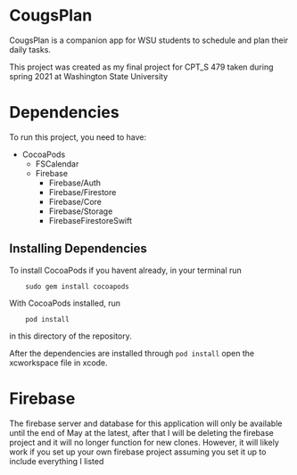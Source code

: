 # CougsPlan
CougsPlan is a companion app for WSU students to schedule and plan their daily tasks.


This project was created as my final project for CPT_S 479 taken during spring 2021 at Washington State University

# Dependencies
To run this project, you need to have: <br>
* CocoaPods
  * FSCalendar
  * Firebase
    * Firebase/Auth
    * Firebase/Firestore
    * Firebase/Core
    * Firebase/Storage
    * FirebaseFirestoreSwift

## Installing Dependencies
To install CocoaPods if you havent already, in your terminal run
``` terminal
    sudo gem install cocoapods
```
With CocoaPods installed, run
```terminal
    pod install
```
in this directory of the repository.

After the dependencies are installed through ```pod install``` open the xcworkspace file in xcode.

# Firebase
The firebase server and database for this application will only be available until the end of May at the latest, after that I will be deleting the firebase project and it will no longer function for new clones. However, it will likely work if you set up your own firebase project assuming you set it up to include everything I listed 
